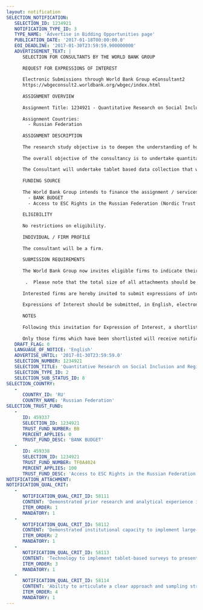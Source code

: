 ```yaml
---
layout: notification
SELECTION_NOTIFICATION: 
   SELECTION_ID: 1234921
   NOTIFICATION_TYPE_ID: 3
   TYPE_NAME: 'Advertise in Bidding Opportunities page'
   PUBLICATION_DATE: '2017-01-18T00:00:00.0'
   EOI_DEADLINE: '2017-01-30T23:59:59.900000000'
   ADVERTISEMENT_TEXT: |
      SELECTION FOR CONSULTANTS BY THE WORLD BANK GROUP
      
      REQUEST FOR EXPRESSIONS OF INTEREST
      
      Electronic Submissions through World Bank Group eConsultant2
      https://wbgeconsult2.worldbank.org/wbgec/index.html
      
      ASSIGNMENT OVERVIEW
      
      Assignment Title: 1234921 - Quantitative Research on Social Inclusion and Regional Disparity in the Russian Federation
      
      Assignment Countries:
        - Russian Federation
      
      ASSIGNMENT DESCRIPTION
      
      The research study objective is to deepen the understanding of how social inclusion,  exclusion,  and vulnerability vary across regions in the Russian Federation(RF). This study aims to ask why certain social groups in the RF regions are included in or excluded from society by analyzing regional patterns and dynamics of their access to economic, social and cultural (ESC) rights. This exercise goes beyond observations that certain groups are overrepresented among the poor or that some have worse human development outcomes, but rather probes deeper to asking why this is the case, and which drivers and processes may contribute to social exclusion, discrimination, and inequality. 
      
      The overall objective of the consultancy is to undertake quantitative research on social inclusion issues in the RF including access to economic and social rights at least in four distinct regions that will be agreed with the World Bank. The research will target 1,200 respondents stratified by vulnerable groups. The envisaged research will generate data on key social inclusion and exclusion indicators in four regions of the Russian Federation to strengthen regional data on social inclusion and regional disparity. 
      
      The Consultant will undertake tablet based data collection that will gather quantitative data on social inclusion of youth, middle aged men, women, and senior citizens in four regions of the RF. The survey must be undertaken in the following four regions: (i) Khabarovskiy Krai; (ii) Sverdlovskaya; (iii) Jewish Autonomous Oblast; and (iv) Irkutsk Oblast.
      
      FUNDING SOURCE
      
      The World Bank Group intends to finance the assignment / services described below under the following:
        - BANK BUDGET
        - Access to ESC Rights in the Russian Federation (Nordic Trust Fund Grant)
      
      ELIGIBILITY
      
      No restrictions on eligibility.
      
      INDIVIDUAL / FIRM PROFILE
      
      The consultant will be a firm. 
      
      SUBMISSION REQUIREMENTS
      
      The World Bank Group now invites eligible firms to indicate their interest in providing the services. Interested firms must provide information indicating that they are qualified to undertake such a research survey as described under the assignment description section (brochures, description of similar assignments, experience in similar conditions, understanding of the subject matter in question: social inclusion and regional diversity, availability of appropriate skills among staff, etc. for firms: CV and cover letter for individuals) and must include a profile of the project manager who will lead the project, demonstrating their prior experience in such surveys.
      
       .  Please note that the total size of all attachments should be less than 5MB.  Consultants may associate to enhance their qualifications.
      
      Interested firms are hereby invited to submit expressions of interest.
      
      Expressions of Interest should be submitted, in English, electronically through World Bank Group eConsultant2 (https://wbgeconsult2.worldbank.org/wbgec/index.html)
      
      NOTES
      
      Following this invitation for Expression of Interest, a shortlist of qualified firms will be formally invited to submit proposals. Shortlisting and selection will be subject to the availability of funding.
      
      Only those firms which have been shortlisted will receive notification. No debrief will be provided to firms which have not been shortlisted.
   DRAFT_FLAG: 0
   LANGUAGE_OF_NOTICE: 'English'
   ADVERTISE_UNTIL: '2017-01-30T23:59:59.0'
   SELECTION_NUMBER: 1234921
   SELECTION_TITLE: 'Quantitative Research on Social Inclusion and Regional Disparity in the Russian Federation'
   SELECTION_TYPE_ID: 2
   SELECTION_SUB_STATUS_ID: 8
SELECTION_COUNTRY: 
   - 
      COUNTRY_ID: 'RU'
      COUNTRY_NAME: 'Russian Federation'
SELECTION_TRUST_FUND: 
   - 
      ID: 459337
      SELECTION_ID: 1234921
      TRUST_FUND_NUMBER: BB
      PERCENT_APPLIES: 0
      TRUST_FUND_DESC: 'BANK BUDGET'
   - 
      ID: 459338
      SELECTION_ID: 1234921
      TRUST_FUND_NUMBER: TF0A4024
      PERCENT_APPLIES: 100
      TRUST_FUND_DESC: 'Access to ESC Rights in the Russian Federation'
NOTIFICATION_ATTACHMENT: 
NOTIFICATION_QUAL_CRIT: 
   - 
      NOTIFICATION_QUAL_CRIT_ID: 58111
      CONTENT: 'Demonstrated prior research and analytical experience in social development issues (20%);.'
      ITEM_ORDER: 1
      MANDATORY: 1
   - 
      NOTIFICATION_QUAL_CRIT_ID: 58112
      CONTENT: 'Demonstrated institutional capacity to implement large-scale household surveys utilizing experienced enumerators and FGD facilitators, in the four selected regions of the Russian Federation (50%).'
      ITEM_ORDER: 2
      MANDATORY: 1
   - 
      NOTIFICATION_QUAL_CRIT_ID: 58113
      CONTENT: 'Technology to implement tablet-based surveys to present real-time, geo-coded survey results (10%).'
      ITEM_ORDER: 3
      MANDATORY: 1
   - 
      NOTIFICATION_QUAL_CRIT_ID: 58114
      CONTENT: 'Ability to articulate a clear approach and sampling strategies relevant to the criteria described above (20%).'
      ITEM_ORDER: 4
      MANDATORY: 1
---
```

